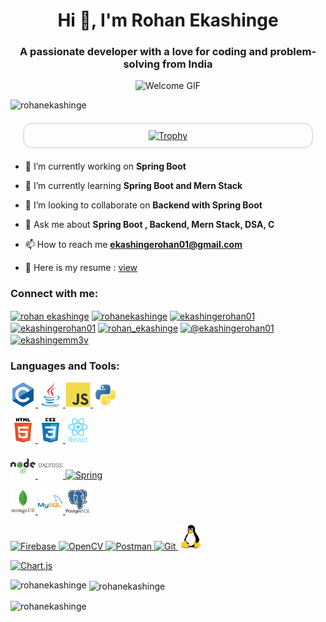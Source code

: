 <h1 align="center">Hi 👋, I'm Rohan Ekashinge</h1>
<h3 align="center">A passionate developer with a love for coding and problem-solving from India</h3>
<p align="center">
  <img src="https://user-images.githubusercontent.com/74038190/212749447-bfb7e725-6987-49d9-ae85-2015e3e7cc41.gif" alt="Welcome GIF" />
</p>
<p align="left"> <img src="https://komarev.com/ghpvc/?username=rohanekashinge&label=Profile%20views&color=0e75b6&style=flat" alt="rohanekashinge" /> </p>


<p align="center" style="border: 2px solid #e1e1e1; border-radius: 15px; padding: 10px; margin: 20px;">
  <a href="https://github.com/ryo-ma/github-profile-trophy">
    <img src="https://github-profile-trophy.vercel.app/?username=rohanekashinge" alt="Trophy" />
  </a>
</p>


- 🔭 I’m currently working on **Spring Boot**

- 🌱 I’m currently learning **Spring Boot and Mern Stack**

- 👯 I’m looking to collaborate on **Backend with Spring Boot**

- 💬 Ask me about **Spring Boot , Backend, Mern Stack, DSA, C**

- 📫 How to reach me **ekashingerohan01@gmail.com**

- 📄 Here is my resume :  [view](https://drive.google.com/file/d/10Y24y1WFpiqC92dQ1bfqGypg-pJhNPt1/view?usp=sharing)

<h3 align="left">Connect with me:</h3>
<p align="left">
<a href="https://linkedin.com/in/rohan ekashinge" target="blank"><img align="center" src="https://raw.githubusercontent.com/rahuldkjain/github-profile-readme-generator/master/src/images/icons/Social/linked-in-alt.svg" alt="rohan ekashinge" height="30" width="40" /></a>
<a href="https://www.codechef.com/users/rohanekashinge" target="blank"><img align="center" src="https://cdn.jsdelivr.net/npm/simple-icons@3.1.0/icons/codechef.svg" alt="rohanekashinge" height="30" width="40" /></a>
<a href="https://www.hackerrank.com/ekashingerohan01" target="blank"><img align="center" src="https://raw.githubusercontent.com/rahuldkjain/github-profile-readme-generator/master/src/images/icons/Social/hackerrank.svg" alt="ekashingerohan01" height="30" width="40" /></a>
<a href="https://codeforces.com/profile/ekashingerohan01" target="blank"><img align="center" src="https://raw.githubusercontent.com/rahuldkjain/github-profile-readme-generator/master/src/images/icons/Social/codeforces.svg" alt="ekashingerohan01" height="30" width="40" /></a>
<a href="https://www.leetcode.com/rohan_ekashinge" target="blank"><img align="center" src="https://raw.githubusercontent.com/rahuldkjain/github-profile-readme-generator/master/src/images/icons/Social/leet-code.svg" alt="rohan_ekashinge" height="30" width="40" /></a>
<a href="https://www.hackerearth.com/@ekashingerohan01" target="blank"><img align="center" src="https://raw.githubusercontent.com/rahuldkjain/github-profile-readme-generator/master/src/images/icons/Social/hackerearth.svg" alt="@ekashingerohan01" height="30" width="40" /></a>
<a href="https://auth.geeksforgeeks.org/user/ekashingemm3v" target="blank"><img align="center" src="https://raw.githubusercontent.com/rahuldkjain/github-profile-readme-generator/master/src/images/icons/Social/geeks-for-geeks.svg" alt="ekashingemm3v" height="30" width="40" /></a>
</p>

<h3 align="left">Languages and Tools:</h3>
<p align="left">
  <a href="https://www.cprogramming.com/" target="_blank" rel="noreferrer">
    <img src="https://raw.githubusercontent.com/devicons/devicon/master/icons/c/c-original.svg" alt="C" width="40" height="40"/>
  </a>
  <a href="https://www.java.com" target="_blank" rel="noreferrer">
    <img src="https://raw.githubusercontent.com/devicons/devicon/master/icons/java/java-original.svg" alt="Java" width="40" height="40"/>
  </a>
  <a href="https://developer.mozilla.org/en-US/docs/Web/JavaScript" target="_blank" rel="noreferrer">
    <img src="https://raw.githubusercontent.com/devicons/devicon/master/icons/javascript/javascript-original.svg" alt="JavaScript" width="40" height="40"/>
  </a>
  <a href="https://www.python.org" target="_blank" rel="noreferrer">
    <img src="https://raw.githubusercontent.com/devicons/devicon/master/icons/python/python-original.svg" alt="Python" width="40" height="40"/>
  </a>
</p>
<p align="left">
  <a href="https://www.w3.org/html/" target="_blank" rel="noreferrer">
    <img src="https://raw.githubusercontent.com/devicons/devicon/master/icons/html5/html5-original-wordmark.svg" alt="HTML5" width="40" height="40"/>
  </a>
  <a href="https://www.w3schools.com/css/" target="_blank" rel="noreferrer">
    <img src="https://raw.githubusercontent.com/devicons/devicon/master/icons/css3/css3-original-wordmark.svg" alt="CSS3" width="40" height="40"/>
  </a>
  <a href="https://reactjs.org/" target="_blank" rel="noreferrer">
    <img src="https://raw.githubusercontent.com/devicons/devicon/master/icons/react/react-original-wordmark.svg" alt="React" width="40" height="40"/>
  </a>
</p>
<p align="left">
  <a href="https://nodejs.org" target="_blank" rel="noreferrer">
    <img src="https://raw.githubusercontent.com/devicons/devicon/master/icons/nodejs/nodejs-original-wordmark.svg" alt="Node.js" width="40" height="40"/>
  </a>
  <a href="https://expressjs.com" target="_blank" rel="noreferrer">
    <img src="https://raw.githubusercontent.com/devicons/devicon/master/icons/express/express-original-wordmark.svg" alt="Express" width="40" height="40"/>
  </a>
  <a href="https://spring.io/" target="_blank" rel="noreferrer">
    <img src="https://www.vectorlogo.zone/logos/springio/springio-icon.svg" alt="Spring" width="40" height="40"/>
  </a>
</p>
<p align="left">
  <a href="https://www.mongodb.com/" target="_blank" rel="noreferrer">
    <img src="https://raw.githubusercontent.com/devicons/devicon/master/icons/mongodb/mongodb-original-wordmark.svg" alt="MongoDB" width="40" height="40"/>
  </a>
  <a href="https://www.mysql.com/" target="_blank" rel="noreferrer">
    <img src="https://raw.githubusercontent.com/devicons/devicon/master/icons/mysql/mysql-original-wordmark.svg" alt="MySQL" width="40" height="40"/>
  </a>
  <a href="https://www.postgresql.org" target="_blank" rel="noreferrer">
    <img src="https://raw.githubusercontent.com/devicons/devicon/master/icons/postgresql/postgresql-original-wordmark.svg" alt="PostgreSQL" width="40" height="40"/>
  </a>
</p>
<p align="left">
  <a href="https://firebase.google.com/" target="_blank" rel="noreferrer">
    <img src="https://www.vectorlogo.zone/logos/firebase/firebase-icon.svg" alt="Firebase" width="40" height="40"/>
  </a>
  <a href="https://opencv.org/" target="_blank" rel="noreferrer">
    <img src="https://www.vectorlogo.zone/logos/opencv/opencv-icon.svg" alt="OpenCV" width="40" height="40"/>
  </a>
  <a href="https://postman.com" target="_blank" rel="noreferrer">
    <img src="https://www.vectorlogo.zone/logos/getpostman/getpostman-icon.svg" alt="Postman" width="40" height="40"/>
  </a>
  <a href="https://git-scm.com/" target="_blank" rel="noreferrer">
    <img src="https://www.vectorlogo.zone/logos/git-scm/git-scm-icon.svg" alt="Git" width="40" height="40"/>
  </a>
  <a href="https://www.linux.org/" target="_blank" rel="noreferrer">
    <img src="https://raw.githubusercontent.com/devicons/devicon/master/icons/linux/linux-original.svg" alt="Linux" width="40" height="40"/>
  </a>
</p>
<p align="left">
  <a href="https://www.chartjs.org" target="_blank" rel="noreferrer">
    <img src="https://www.chartjs.org/media/logo-title.svg" alt="Chart.js" width="40" height="40"/>
  </a>
</p>


<p><img align="left" src="https://github-readme-stats.vercel.app/api/top-langs?username=rohanekashinge&show_icons=true&locale=en&layout=compact" alt="rohanekashinge" /></p>

<p>&nbsp;<img align="center" src="https://github-readme-stats.vercel.app/api?username=rohanekashinge&show_icons=true&locale=en" alt="rohanekashinge" /></p>

<p><img align="center" src="https://github-readme-streak-stats.herokuapp.com/?user=rohanekashinge&" alt="rohanekashinge" /></p>
